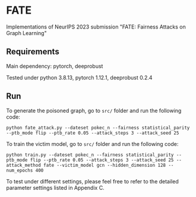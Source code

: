 # FATE
Implementations of NeurIPS 2023 submission "FATE: Fairness Attacks on Graph Learning"

## Requirements
Main dependency: pytorch, deeprobust

Tested under python 3.8.13, pytorch 1.12.1, deeprobust 0.2.4

## Run
To generate the poisoned graph, go to `src/` folder and run the following code:
```
python fate_attack.py --dateset pokec_n --fairness statistical_parity --ptb_mode flip --ptb_rate 0.05 --attack_steps 3 --attack_seed 25 
```

To train the victim model, go to `src/` folder and run the following code:
```
python train.py --dateset pokec_n --fairness statistical_parity --ptb_mode flip --ptb_rate 0.05 --attack_steps 3 --attack_seed 25 --attack_method fate --victim_model gcn --hidden_dimension 128 --num_epochs 400 
```

To test under different settings, please feel free to refer to the detailed parameter settings listed in Appendix C.